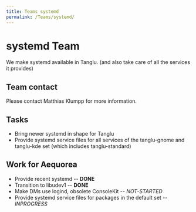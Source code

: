 ```yaml
---
title: Teams systemd
permalink: /Teams/systemd/
---
```


systemd Team
============

We make systemd available in Tanglu. (and also take care of all the services it provides)

Team contact
------------

Please contact Matthias Klumpp <mak AT debian DOT org> for more information.

Tasks
-----

-   Bring newer systemd in shape for Tanglu
-   Provide systemd service files for all services of the tanglu-gnome and tanglu-kde set (which includes tanglu-standard)

Work for Aequorea
-----------------

-   Provide recent systemd -- **DONE**
-   Transition to libudev1 -- **DONE**
-   Make DMs use logind, obsolete ConsoleKit -- *NOT-STARTED*
-   Provide systemd service files for packages in the default set -- *INPROGRESS*
